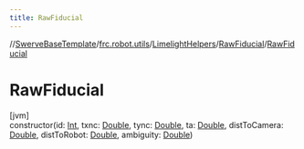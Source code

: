 ```yaml
---
title: RawFiducial
---
```

//[SwerveBaseTemplate](../../../../index.html)/[frc.robot.utils](../../index.html)/[LimelightHelpers](../index.html)/[RawFiducial](index.html)/[RawFiducial](-raw-fiducial.html)



# RawFiducial



[jvm]\
constructor(id: [Int](https://kotlinlang.org/api/latest/jvm/stdlib/kotlin/-int/index.html), txnc: [Double](https://kotlinlang.org/api/latest/jvm/stdlib/kotlin/-double/index.html), tync: [Double](https://kotlinlang.org/api/latest/jvm/stdlib/kotlin/-double/index.html), ta: [Double](https://kotlinlang.org/api/latest/jvm/stdlib/kotlin/-double/index.html), distToCamera: [Double](https://kotlinlang.org/api/latest/jvm/stdlib/kotlin/-double/index.html), distToRobot: [Double](https://kotlinlang.org/api/latest/jvm/stdlib/kotlin/-double/index.html), ambiguity: [Double](https://kotlinlang.org/api/latest/jvm/stdlib/kotlin/-double/index.html))




